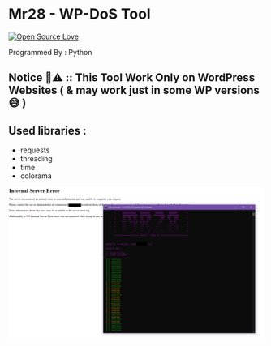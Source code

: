 # Mr28 - WP-DoS Tool
[![Open Source Love](https://badges.frapsoft.com/os/v1/open-source.svg?v=103)](https://github.com/ellerbrock/open-source-badges/)

Programmed By : Python

## Notice 🛑⚠ ::  This Tool Work Only on WordPress Websites ( & may work just in some WP versions 😅 )

## Used libraries :
- requests
- threading
- time
- colorama

![program pic](https://github.com/JUSTSAIF/wp-ss-dos/blob/main/pic.png?raw=true)




